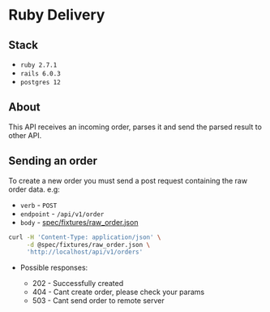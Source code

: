 # Ruby Delivery

## Stack

* `ruby 2.7.1`
* `rails 6.0.3`
* `postgres 12`

## About

This API receives an incoming order, parses it and send the parsed result to other API.

## Sending an order

To create a new order you must send a post request containing the raw order data. e.g:

* `verb` - `POST`
* `endpoint` - `/api/v1/order`
* `body` - [spec/fixtures/raw_order.json](spec/fixtures/raw_order.json)

```bash
curl -H 'Content-Type: application/json' \
     -d @spec/fixtures/raw_order.json \
     'http://localhost/api/v1/orders'
```

* Possible responses:

  - 202 - Successfully created
  - 404 - Cant create order, please check your params  
  - 503 - Cant send order to remote server
